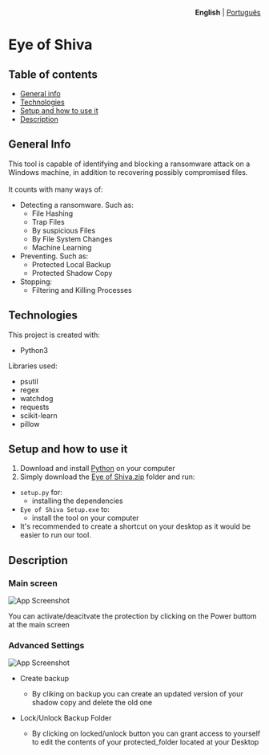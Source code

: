 <p align="right"><strong>English</strong> | <a href="https://github.com/Grupo0b1t/eye-of-shiva/blob/main/READMEpt-br.md">Português</a></p>

# Eye of Shiva #

## Table of contents

* [General info](#general-info)
* [Technologies](#technologies)
* [Setup and how to use it](#Setup-and-how-to-use-it)
* [Description](#description)

## General Info

This tool is capable of identifying and blocking a ransomware attack on a Windows machine, in addition to recovering possibly compromised files.\
\
It counts with many ways of:
* Detecting a ransomware. Such as: 
    - File Hashing
    - Trap Files
    - By suspicious Files
    - By File System Changes
    - Machine Learning
* Preventing. Such as:
    - Protected Local Backup
    - Protected Shadow Copy
* Stopping:
    - Filtering and Killing Processes

## Technologies

This project is created with:
* Python3

Libraries used:
* psutil
* regex
* watchdog
* requests
* scikit-learn
* pillow

## Setup and how to use it

1. Download and install [Python](https://www.python.org/downloads/) on your computer
2. Simply download the [Eye of Shiva.zip](https://github.com/Grupo0b1t/eye-of-shiva/blob/main/Eye%20of%20Shiva/Eye%20of%20Shiva.rar) folder and run:
* `setup.py` for:
    - installing the dependencies
* `Eye of Shiva Setup.exe` to:
    - install the tool on your computer
* It's recommended to create a shortcut on your desktop as it would be easier to run our tool.


## Description

### Main screen

![App Screenshot](https://cdn.discordapp.com/attachments/669945882162233358/1025149527356874752/unknown.png)

You can activate/deacitvate the protection by clicking on the Power buttom at the main screen

### Advanced Settings

![App Screenshot](https://cdn.discordapp.com/attachments/669945882162233358/1025149565202092052/unknown.png)

* Create backup
    - By cliking on backup you can create an updated version of your shadow copy and delete the old one
    
* Lock/Unlock Backup Folder
    - By clicking on locked/unlock button you can grant access to yourself to edit the contents of your protected_folder located at your Desktop

